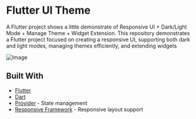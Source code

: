 # Flutter UI Theme

A Flutter project shows a little demonstrate of Responsive UI + Dark/Light Mode + Manage Theme + Widget Extension. This repository demonstrates a Flutter project focused on creating a responsive UI, supporting both dark and light modes, managing themes efficiently, and extending widgets

![Image](https://i.imgur.com/3O2nX4m.png)

## Built With
- [Flutter](https://flutter.dev/)
- [Dart](https://dart.dev/)
- [Provider](https://pub.dev/packages/provider) - State management
- [Responsive Framework](https://pub.dev/packages/responsive_framework) - Responsive layout support